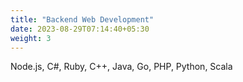```yaml
---
title: "Backend Web Development"
date: 2023-08-29T07:14:40+05:30
weight: 3
---
```


Node.js, C#, Ruby, C++, Java, Go, PHP, Python, Scala
